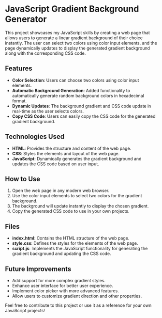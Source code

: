 # JavaScript Gradient Background Generator

This project showcases my JavaScript skills by creating a web page that allows users to generate a linear gradient background of their choice instantly. The user can select two colors using color input elements, and the page dynamically updates to display the generated gradient background along with the corresponding CSS code.

## Features
- **Color Selection**: Users can choose two colors using color input elements.
- **Automatic Background Generation**: Added functionality to automatically generate random background colors in hexadecimal format.
- **Dynamic Updates**: The background gradient and CSS code update in real-time as the user selects colors.
- **Copy CSS Code**: Users can easily copy the CSS code for the generated gradient background.

## Technologies Used
- **HTML**: Provides the structure and content of the web page.
- **CSS**: Styles the elements and layout of the web page.
- **JavaScript**: Dynamically generates the gradient background and updates the CSS code based on user input.

## How to Use
1. Open the web page in any modern web browser.
2. Use the color input elements to select two colors for the gradient background.
3. The background will update instantly to display the chosen gradient.
4. Copy the generated CSS code to use in your own projects.

## Files
- **index.html**: Contains the HTML structure of the web page.
- **style.css**: Defines the styles for the elements of the web page.
- **script.js**: Implements the JavaScript functionality for generating the gradient background and updating the CSS code.

## Future Improvements
- Add support for more complex gradient styles.
- Enhance user interface for better user experience.
- Implement color picker with more advanced features.
- Allow users to customize gradient direction and other properties.

Feel free to contribute to this project or use it as a reference for your own JavaScript projects!
